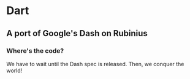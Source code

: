 # Dart

## A port of Google's Dash on Rubinius

### Where's the code?

We have to wait until the Dash spec is released. Then, we conquer the world!
